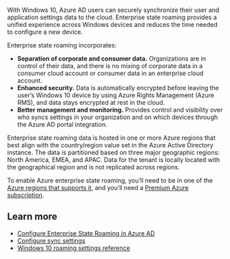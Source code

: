 With Windows 10, Azure AD users can securely synchronize their user and application settings data to the cloud. Enterprise state roaming provides a unified experience across Windows devices and reduces the time needed to configure a new device.

Enterprise state roaming incorporates:

- **Separation of corporate and consumer data.** Organizations are in control of their data, and there is no mixing of corporate data in a consumer cloud account or consumer data in an enterprise cloud account.
- **Enhanced security.** Data is automatically encrypted before leaving the user’s Windows 10 device by using Azure Rights Management (Azure RMS), and data stays encrypted at rest in the cloud. 
- **Better management and monitoring.** Provides control and visibility over who syncs settings in your organization and on which devices through the Azure AD portal integration.

Enterprise state roaming data is hosted in one or more Azure regions that best align with the country/region value set in the Azure Active Directory instance. The data is partitioned based on three major geographic regions: North America, EMEA, and APAC. Data for the tenant is locally located with the geographical region and is not replicated across regions.

To enable Azure enterprise state roaming, you’ll need to be in one of the [Azure regions that supports it]( https://azure.microsoft.com/global-infrastructure/regions/#services?azure-portal=true), and you’ll need a [Premium Azure subscription]( https://azure.microsoft.com/services/active-directory?azure-portal=true).

## Learn more

- [Configure Enterprise State Roaming in Azure AD](/azure/active-directory/devices/enterprise-state-roaming-faqs?azure-portal=true)
- [Configure sync settings](/azure/active-directory/devices/enterprise-state-roaming-group-policy-settings?azure-portal=true)	
- [Windows 10 roaming settings reference](/azure/active-directory/devices/enterprise-state-roaming-windows-settings-reference?azure-portal=true)
